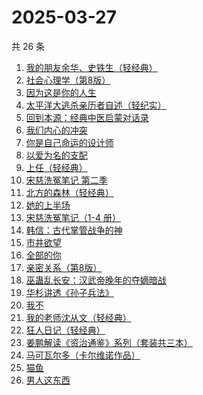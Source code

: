 # 2025-03-27

共 26 条

<!-- BEGIN WEREAD -->
<!-- 最后更新时间 2025-03-27 21:34:15 +0800 -->
1. [我的朋友余华、史铁生（轻经典）](https://weread.qq.com/web/bookDetail/5f132bf0813ab9c83g014de5)
1. [社会心理学（第8版）](https://weread.qq.com/web/bookDetail/8f532bd07278850c8f51770)
1. [因为这是你的人生](https://weread.qq.com/web/bookDetail/aa3329b0813ab9c8eg01957c)
1. [太平洋大逃杀亲历者自述（轻纪实）](https://weread.qq.com/web/bookDetail/ddf32850813ab9b05g019502)
1. [回到本源：经典中医启蒙对话录](https://weread.qq.com/web/bookDetail/add32f10813ab9c79g0194dc)
1. [我们内心的冲突](https://weread.qq.com/web/bookDetail/5cf322f0813ab9b69g013443)
1. [你是自己命运的设计师](https://weread.qq.com/web/bookDetail/5e932830813ab9c89g01414f)
1. [以爱为名的支配](https://weread.qq.com/web/bookDetail/7be320b0813ab93f4g019416)
1. [上任（轻经典）](https://weread.qq.com/web/bookDetail/72132af0813ab9c3fg016b82)
1. [宋慈洗冤笔记 第二季](https://weread.qq.com/web/bookDetail/07732ce0813ab9c2ag01157f)
1. [北方的森林（轻经典）](https://weread.qq.com/web/bookDetail/aa3324e0813ab9bfeg012611)
1. [她的上半场](https://weread.qq.com/web/bookDetail/08432080813ab9c41g017aeb)
1. [宋慈洗冤笔记（1-4 册）](https://weread.qq.com/web/bookDetail/bea326d0813ab7fcag016618)
1. [韩信：古代掌管战争的神](https://weread.qq.com/web/bookDetail/e2332b00813ab9aadg0179fb)
1. [市井欲望](https://weread.qq.com/web/bookDetail/89f329c0813ab9be8g018f47)
1. [全部的你](https://weread.qq.com/web/bookDetail/ed032c20813ab9c6eg015ac4)
1. [亲密关系（第8版）](https://weread.qq.com/web/bookDetail/16832420813ab90f3g019f92)
1. [巫蛊乱长安：汉武帝晚年的夺嫡暗战](https://weread.qq.com/web/bookDetail/35932230813ab9c5fg019679)
1. [华杉讲透《孙子兵法》](https://weread.qq.com/web/bookDetail/df53233058b19fdf50fa893)
1. [我不](https://weread.qq.com/web/bookDetail/232320d05dff14232a13fa6)
1. [我的老师沈从文（轻经典）](https://weread.qq.com/web/bookDetail/94132e80813ab9c31g0141ba)
1. [狂人日记（轻经典）](https://weread.qq.com/web/bookDetail/9cc32730813ab9c6ag010027)
1. [姜鹏解读《资治通鉴》系列（套装共三本）](https://weread.qq.com/web/bookDetail/48c32500813ab8f57g0149dc)
1. [马可瓦尔多（卡尔维诺作品）](https://weread.qq.com/web/bookDetail/3c632a40723f428b3c6e85b)
1. [猫鱼](https://weread.qq.com/web/bookDetail/e2932ea0813ab9c1cg018af3)
1. [男人这东西](https://weread.qq.com/web/bookDetail/94332bd071f3f6709434673)
<!-- END WEREAD -->